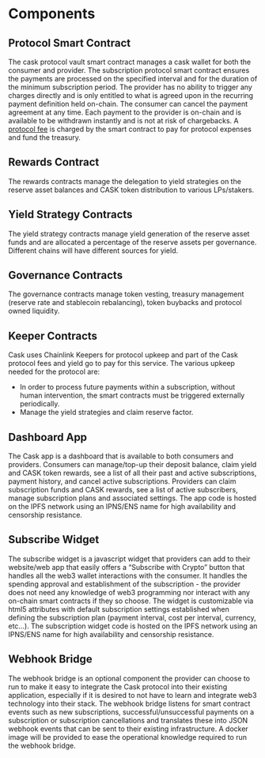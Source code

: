 # Components

## Protocol Smart Contract

The cask protocol vault smart contract manages a cask wallet for both the consumer and provider. The subscription protocol smart contract ensures the payments are processed on the specified interval and for the duration of the minimum subscription period. The provider has no ability to trigger any charges directly and is only entitled to what is agreed upon in the recurring payment definition held on-chain. The consumer can cancel the payment agreement at any time. Each payment to the provider is on-chain and is available to be withdrawn instantly and is not at risk of chargebacks. A [protocol fee](protocol-fees.md) is charged by the smart contract to pay for protocol expenses and fund the treasury.

## Rewards Contract

The rewards contracts manage the delegation to yield strategies on the reserve asset balances and CASK token distribution to various LPs/stakers.

## Yield Strategy Contracts

The yield strategy contracts manage yield generation of the reserve asset funds and are allocated a percentage of the reserve assets per governance. Different chains will have different sources for yield.

## Governance Contracts

The governance contracts manage token vesting, treasury management (reserve rate and stablecoin rebalancing), token buybacks and protocol owned liquidity.

## Keeper Contracts

Cask uses Chainlink Keepers for protocol upkeep and part of the Cask protocol fees and yield go to pay for this service. The various upkeep needed for the protocol are:&#x20;

* In order to process future payments within a subscription, without human intervention, the smart contracts must be triggered externally periodically.
* Manage the yield strategies and claim reserve factor.

## Dashboard App

The Cask app is a dashboard that is available to both consumers and providers. Consumers can manage/top-up their deposit balance, claim yield and CASK token rewards, see a list of all their past and active subscriptions, payment history, and cancel active subscriptions. Providers can claim subscription funds and CASK rewards, see a list of active subscribers, manage subscription plans and associated settings. The app code is hosted on the IPFS network using an IPNS/ENS name for high availability and censorship resistance.

## Subscribe Widget

The subscribe widget is a javascript widget that providers can add to their website/web app that easily offers a “Subscribe with Crypto” button that handles all the web3 wallet interactions with the consumer. It handles the spending approval and establishment of the subscription - the provider does not need any knowledge of web3 programming nor interact with any on-chain smart contracts if they so choose. The widget is customizable via html5 attributes with default subscription settings established when defining the subscription plan (payment interval, cost per interval, currency, etc…). The subscription widget code is hosted on the IPFS network using an IPNS/ENS name for high availability and censorship resistance.

## Webhook Bridge

The webhook bridge is an optional component the provider can choose to run to make it easy to integrate the Cask protocol into their existing application, especially if it is desired to not have to learn and integrate web3 technology into their stack. The webhook bridge listens for smart contract events such as new subscriptions, successful/unsuccessful payments on a subscription or subscription cancellations and translates these into JSON webhook events that can be sent to their existing infrastructure. A docker image will be provided to ease the operational knowledge required to run the webhook bridge.
